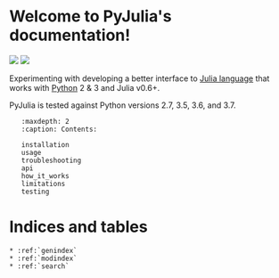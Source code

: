 Welcome to PyJulia's documentation!
===================================

[![](https://travis-ci.org/JuliaPy/pyjulia.svg?branch=master)](https://travis-ci.org/JuliaPy/pyjulia "Build Status")
[![](https://ci.appveyor.com/api/projects/status/github/JuliaPy/pyjulia?svg=true)](https://ci.appveyor.com/project/Keno/pyjulia "Build status")

<!--
Note: using "title text" instead of "alt text" to workaround the
recommonmark issue:
https://github.com/rtfd/recommonmark/issues/88#issuecomment-461822498
-->

Experimenting with developing a better interface to
[Julia language](https://julialang.org/) that works with
[Python](https://www.python.org/) 2 & 3 and Julia v0.6+.

PyJulia is tested against Python versions 2.7, 3.5, 3.6, and 3.7.

``` toctree::
   :maxdepth: 2
   :caption: Contents:

   installation
   usage
   troubleshooting
   api
   how_it_works
   limitations
   testing
```

Indices and tables
==================

``` eval_rst
* :ref:`genindex`
* :ref:`modindex`
* :ref:`search`
```
